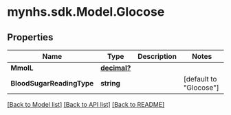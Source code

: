 # mynhs.sdk.Model.Glocose
## Properties

Name | Type | Description | Notes
------------ | ------------- | ------------- | -------------
**MmolL** | [**decimal?**](BigDecimal.md) |  | 
**BloodSugarReadingType** | **string** |  | [default to "Glocose"]

[[Back to Model list]](../README.md#documentation-for-models) [[Back to API list]](../README.md#documentation-for-api-endpoints) [[Back to README]](../README.md)

